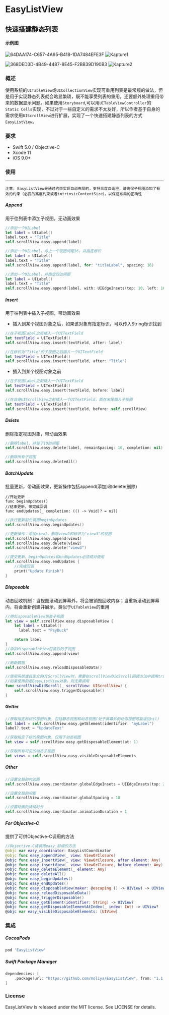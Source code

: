 # EasyListView



## 快速搭建静态列表

#### 示例图

![64DAA174-C657-4A95-B418-1DA7484EFE3F](64DAA174-C657-4A95-B418-1DA7484EFE3F.jpeg) ![Kapture1](Kapture1.gif)

![368DED3D-4B49-4487-8E45-F2BB39D190B3](368DED3D-4B49-4487-8E45-F2BB39D190B3.jpeg) ![Kapture2](Kapture2.gif)



### 概述

使用系统的`UITableView`或`UICollectionView`实现可重用列表是最常规的做法，但是用于实现静态列表就会略显繁琐，既不能享受列表的重用，还要额外处理重用带来的数据显示问题。如果使用`Storyboard`,可以用`UITableViewController`的`Static Cells`实现，不过对于一些自定义的需求不太友好，所以作者基于自身的需求使用`UIScrollView`进行扩展，实现了一个快速搭建静态列表的方式`EasyListView`。

### 要求

- Swift 5.0 / Objective-C
- Xcode 11
- iOS 9.0+

### 使用

---

```
注意: EasyListView是通过约束实现自动布局的，支持高度自适应，请确保子视图添加了有效的约束（必要的高度约束或者intrinsicContentSize），以保证布局的正确性
```

##### Append

用于往列表中添加子视图，无动画效果

```swift
//添加一个UILabel
let label = UILabel()
label.text = "Title"
self.scrollView.easy.append(label)
```

```swift
//添加一个UILabel，与上一个视图间距16，并指定标识
let label = UILabel()
label.text = "Title"
self.scrollView.easy.append(label, for: "titleLabel", spacing: 16)
```

```swift
//添加一个UILabel，并指定四边间距
let label = UILabel()
label.text = "Title"
self.scrollView.easy.append(label, with: UIEdgeInsets(top: 10, left: 16, bottom: 10, right: 16))
```

##### Insert

用于往列表中插入子视图，带动画效果

* 插入到某个视图对象之后，如果该对象有指定标识，可以传入String标识找到

```swift
//在子视图label之后插入一个UITextField
let textField = UITextField()
self.scrollView.easy.insert(textField, after: label)
```

```swift
//在标识为"Title"的子视图之后插入一个UITextField
let textField = UITextField()
self.scrollView.easy.insert(textField, after: "Title")
```

* 插入到某个视图对象之前

```swift
//在子视图label之前插入一个UITextField
let textField = UITextField()
self.scrollView.easy.insert(textField, before: label)
```

```swift
//在自身UIScrollView之前插入一个UITextField，即在末尾插入子视图
let textField = UITextField()
self.scrollView.easy.insert(textField, before: self.scrollView)
```

##### Delete

删除指定视图对象，带动画效果

```swift
//删除label，并留下10的间距
self.scrollView.easy.delete(label, remainSpacing: 10, completion: nil)
```

```swift
//删除所有子视图
self.scrollView.easy.deleteAll()
```

##### BatchUpdate

批量更新，带动画效果，更新操作包括append(添加)和delete(删除)

```
//开始更新
func beginUpdates()
//结束更新，带完成回调
func endUpdates(_ completion: (() -> Void)? = nil)
```

```swift
//执行更新前先调用beginUpdates
self.scrollView.easy.beginUpdates()

//更新操作：添加view1，删除view2和标识为"view3"的视图
self.scrollView.easy.append(view1)
self.scrollView.easy.delete(view2)
self.scrollView.easy.delete("view3")

//提交更新，beginUpdates和endUpdates必须成对使用
self.scrollView.easy.endUpdates {
    //完成回调
    print("Update Finish")
}
```

##### Disposable

动态回收机制：当视图滚动到屏幕外，将会被销毁回收内存；当重新滚动到屏幕内，将会重新创建并展示，类似于`UITableView`的重用

```swift
//用disposableView包装子视图
let view = self.scrollView.easy.disposableView {
    let label = UILabel()
	  label.text = "PsyDuck"

  	return label
}
//添加disposableView包装后的子视图
self.scrollView.easy.append(view)
```

```swift
//刷新数据
self.scrollView.easy.reloadDisposableData()
```

```swift
//使用系统或自定义的UIScrollView时，需要在scrollViewDidScroll回调方法中调用triggerDisposable来触发回收机制
//如果使用的是EasyListView对象，则无需调用
func scrollViewDidScroll(_ scrollView: UIScrollView) {
    self.scrollView.easy.triggerDisposable()
}
```

##### Getter

```swift
//获取指定标识的视图对象，包括静态视图和动态视图(处于屏幕外的动态视图可能返回nil)
let label = self.scrollView.easy.getElement(identifier: "myLabel")
label?.text = "UpdateText"
```

```swift
//获取指定下标的视图对象，仅限于动态视图
let view = self.scrollView.easy.getDisposableElement(at: 1)
```

```swift
//获取所有可见的动态子视图
let views = self.scrollView.easy.visibleDisposableElements
```

##### Other

```swift
//设置全局的内边距
self.scrollView.easy.coordinator.globalEdgeInsets = UIEdgeInsets(top: 20, left: 15, bottom: 20, right: 15)
```

```swift
//设置全局的间距
self.scrollView.easy.coordinator.globalSpacing = 10
```

```swift
//设置动画的持续时长
self.scrollView.easy.coordinator.animationDuration = 1
```

##### For Objective-C

提供了可供Objective-C调用的方法

```swift
//Objective-C请调用easy_前缀的方法
@objc var easy_coordinator: EasyListCoordinator
@objc func easy_appendView(_ view: ViewOrClosure)	
@objc func easy_insertView(_ view: ViewOrClosure, after element: Any)
@objc func easy_insertView(_ view: ViewOrClosure, before element: Any)
@objc func easy_deleteElement(_ element: Any)
@objc func easy_deleteAll()
@objc func easy_beginUpdates()
@objc func easy_endUpdates()
@objc func easy_disposableView(maker: @escaping () -> UIView) -> UIView
@objc func easy_reloadDisposableData()
@objc func easy_triggerDisposable()
@objc func easy_getElement(identifier: String) -> UIView?
@objc func easy_getDisposableElementAtIndex(_ index: Int) -> UIView?
@objc var easy_visibleDisposableElements: [UIView]
```

### 集成

##### CocoaPods

```ruby
pod 'EasyListView'
```

##### Swift Package Manager

```swift
dependencies: [
    .package(url: "https://github.com/moliya/EasyListView", from: "1.1.0")
]
```

### License

EasyListView is released under the MIT license. See LICENSE for details.